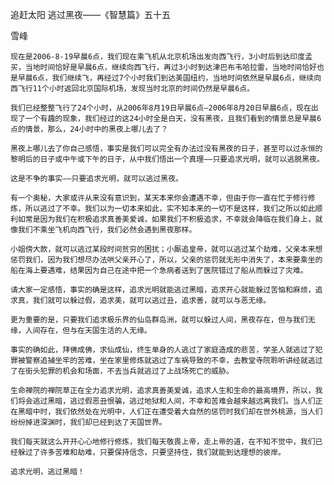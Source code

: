 追赶太阳 逃过黑夜——《智慧篇》五十五

雪峰


    现在是2006-8-19早晨6点，我们现在乘飞机从北京机场出发向西飞行，3小时后到达印度孟买，当地时间恰好是早晨6点，继续向西飞行，再过3小时到达津巴布韦哈拉雷，当地时间恰好也是早晨6点，我们继续飞，再经过7个小时我们到达美国纽约，当地时间依然是早晨6点，继续向西飞行11个小时返回北京国际机场，发现当时北京的时间仍然是早晨6点。

    我们已经整整飞行了24个小时，从2006年8月19日早晨6点—2006年8月20日早晨6点，现在出现了一个有趣的现象，我们经过的这24小时全是白天，没有黑夜，且我们看到的情景总是早晨6点的情景，那么，24小时中的黑夜上哪儿去了？

    黑夜上哪儿去了你自己感悟，事实是我们可以完全有办法过没有黑夜的日子，甚至可以过永恒的黎明后的日子或中午或下午的日子，从中我们悟出一个真理——只要追求光明，就可以逃脱黑夜。

    这是不争的事实——只要追求光明，就可以逃过黑夜。

    有一个奥秘，大家或许从来没有意识到，某天本来你会遭遇不幸，但由于你一直在忙于修行修炼，所以逃过了不幸。我们以为一切本来如此，实不知本来的一切不是这样，我们之所以如此顺利如常是因为我们在积极追求真善美爱诚，如果我们不积极追求，不幸就会降临在我们身上，就像我们不乘坐飞机向西飞行，我们必然会遇到黑夜那样。

    小姐傍大款，就可以逃过某段时间贫穷的困扰；小厮追皇帝，就可以逃过某个劫难，父亲本来想惩罚我们，因为我们想尽办法哄父亲开心了，所以，父亲的惩罚就无形中消失了，本来要乘坐的船在海上要遇难，结果因为自己在途中把一个急病者送到了医院错过了船从而躲过了灾难。

    请大家一定感悟，事实的确是这样，追求光明就能逃过黑暗，追求开心就能躲过苦恼和麻烦，追求真，我们就可以躲过假，追求美，就可以逃过丑，追求善，就可以与恶无缘。

    更为重要的是，只要我们追求极乐界的仙岛群岛洲，就可以躲过人间，黑夜存在，但与我们无缘，人间存在，但与在天国生活的人无缘。

    事实的确如此，拜佛成佛，求仙成仙，终生单身的人逃过了家庭造成的悲苦，学圣人就逃过了犯罪被警察追捕坐牢的苦难，坐在家里修炼就逃过了车祸导致的不幸，去教堂寺院聆听讲经就逃过了在街头犯罪的机会和场面，不去当兵就逃过了上战场死亡的威胁。

    生命禅院的禅院草正在全力追求光明，追求真善美爱诚，追求人生和生命的最高境界，所以，我们将会逃过黑暗，逃过假恶丑恨骗，逃过地狱和人间，不幸和苦难会越来越远离我们。当人们正在黑暗中时，我们依然处在光明中，人们正在遭受着大自然的惩罚时我们却在世外桃源，当人们纷纷掉进深渊时，我们却已经到达了天国世界。

    我们每天就这么开开心心地修行修炼，我们每天敬畏上帝，走上帝的道，在不知不觉中，我们已经躲过了许多苦难和劫难，只要保持信念，只要坚持住，我们就能到达理想的彼岸。

    追求光明，逃过黑暗！



